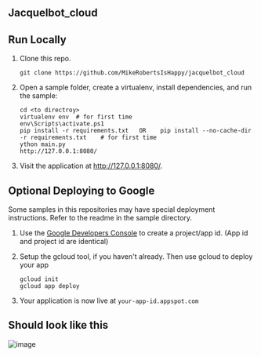 ## Jacquelbot_cloud


## Run Locally

1. Clone this repo.

   ```
   git clone https://github.com/MikeRobertsIsHappy/jacquelbot_cloud
   ```

2. Open a sample folder, create a virtualenv, install dependencies, and run the sample:

   ```
   cd <to directroy>
   virtualenv env  # for first time
   env\Scripts\activate.ps1
   pip install -r requirements.txt   OR    pip install --no-cache-dir -r requirements.txt    # for first time
   ython main.py
   http://127.0.0.1:8080/
   ```

3. Visit the application at  http://127.0.0.1:8080/.


## Optional Deploying to Google

Some samples in this repositories may have special deployment instructions. Refer to the readme in the sample directory.

1. Use the [Google Developers Console](https://console.developer.google.com)  to create a project/app id. (App id and project id are identical)

2. Setup the gcloud tool, if you haven't already. Then use gcloud to deploy your app
   ```
   gcloud init
   gcloud app deploy
   ```
3. Your application is now live at `your-app-id.appspot.com`<br>
   
## Should look like this
   
![image](https://user-images.githubusercontent.com/24612642/127243533-01abc988-21ac-4437-9cbe-62f4389f7090.png)
   
